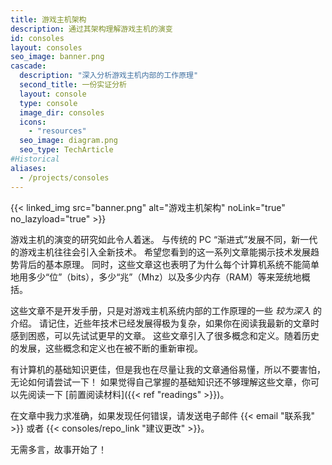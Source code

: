 ```yaml
---
title: 游戏主机架构
description: 通过其架构理解游戏主机的演变
id: consoles
layout: consoles
seo_image: banner.png
cascade:
  description: "深入分析游戏主机内部的工作原理"
  second_title: 一份实证分析
  layout: console
  type: console
  image_dir: consoles
  icons:
    - "resources"
  seo_image: diagram.png
  seo_type: TechArticle
#Historical
aliases:
  - /projects/consoles
---
```


{{< linked_img src="banner.png" alt="游戏主机架构" noLink="true" no_lazyload="true" >}}

游戏主机的演变的研究如此令人着迷。 与传统的 PC “渐进式”发展不同，新一代的游戏主机往往会引入全新技术。 希望您看到的这一系列文章能揭示技术发展趋势背后的基本原理。 同时，这些文章这也表明了为什么每个计算机系统不能简单地用多少“位”（bits），多少“兆”（Mhz）以及多少内存（RAM）等来笼统地概括。

这些文章不是开发手册，只是对游戏主机系统内部的工作原理的一些 *较为深入* 的介绍。 请记住，近些年技术已经发展得极为复杂，如果你在阅读我最新的文章时感到困惑，可以先试试更早的文章。 这些文章引入了很多概念和定义。随着历史的发展，这些概念和定义也在被不断的重新审视。

有计算机的基础知识更佳，但是我也在尽量让我的文章通俗易懂，所以不要害怕，无论如何请尝试一下！ 如果觉得自己掌握的基础知识还不够理解这些文章，你可以先阅读一下 [前置阅读材料]({{< ref "readings" >}})。

在文章中我力求准确，如果发现任何错误，请发送电子邮件 {{< email "联系我" >}} 或者 {{< consoles/repo_link "建议更改" >}}。

无需多言，故事开始了！
